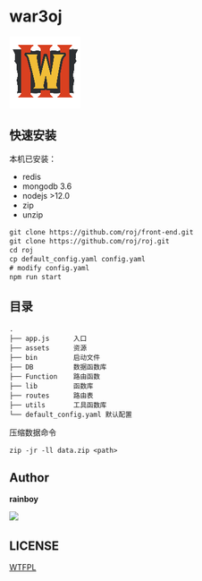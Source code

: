# war3oj

![](./assets/wc3-logo-red.png)

## 快速安装

本机已安装：

- redis
- mongodb 3.6
- nodejs >12.0
- zip
- unzip

```
git clone https://github.com/roj/front-end.git
git clone https://github.com/roj/roj.git
cd roj
cp default_config.yaml config.yaml
# modify config.yaml
npm run start
```

## 目录

```
.
├── app.js      入口
├── assets      资源
├── bin         启动文件
├── DB          数据函数库
├── Function    路由函数
├── lib         函数库
├── routes      路由表
├── utils       工具函数库
└── default_config.yaml 默认配置
```

压缩数据命令

```
zip -jr -ll data.zip <path>
```

## Author

**rainboy**

![](https://github.com/rainboylvx.png)

## LICENSE

[WTFPL](https://github.com/anak10thn/WTFPL)


